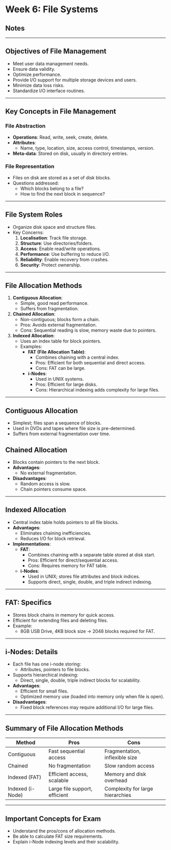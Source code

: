 # Week 6: File Systems

## Notes

---

## Objectives of File Management
- Meet user data management needs.
- Ensure data validity.
- Optimize performance.
- Provide I/O support for multiple storage devices and users.
- Minimize data loss risks.
- Standardize I/O interface routines.

---

## Key Concepts in File Management

### File Abstraction
- **Operations**: Read, write, seek, create, delete.
- **Attributes**:
  - Name, type, location, size, access control, timestamps, version.
- **Meta-data**: Stored on disk, usually in directory entries.

### File Representation
- Files on disk are stored as a set of disk blocks.
- Questions addressed:
  - Which blocks belong to a file?
  - How to find the next block in sequence?

---

## File System Roles
- Organize disk space and structure files.
- Key Concerns:
  1. **Localisation**: Track file storage.
  2. **Structure**: Use directories/folders.
  3. **Access**: Enable read/write operations.
  4. **Performance**: Use buffering to reduce I/O.
  5. **Reliability**: Enable recovery from crashes.
  6. **Security**: Protect ownership.

---

## File Allocation Methods
1. **Contiguous Allocation**:
   - Simple, good read performance.
   - Suffers from fragmentation.
2. **Chained Allocation**:
   - Non-contiguous; blocks form a chain.
   - Pros: Avoids external fragmentation.
   - Cons: Sequential reading is slow, memory waste due to pointers.
3. **Indexed Allocation**:
   - Uses an index table for block pointers.
   - Examples:
     - **FAT (File Allocation Table)**:
       - Combines chaining with a central index.
       - Pros: Efficient for both sequential and direct access.
       - Cons: FAT can be large.
     - **i-Nodes**:
       - Used in UNIX systems.
       - Pros: Efficient for large disks.
       - Cons: Hierarchical indexing adds complexity for large files.

---

## Contiguous Allocation
- Simplest; files span a sequence of blocks.
- Used in DVDs and tapes where file size is pre-determined.
- Suffers from external fragmentation over time.

## Chained Allocation
- Blocks contain pointers to the next block.
- **Advantages**:
  - No external fragmentation.
- **Disadvantages**:
  - Random access is slow.
  - Chain pointers consume space.

---

## Indexed Allocation
- Central index table holds pointers to all file blocks.
- **Advantages**:
  - Eliminates chaining inefficiencies.
  - Reduces I/O for block retrieval.
- **Implementations**:
  - **FAT**:
    - Combines chaining with a separate table stored at disk start.
    - Pros: Efficient for direct/sequential access.
    - Cons: Requires memory for FAT table.
  - **i-Nodes**:
    - Used in UNIX; stores file attributes and block indices.
    - Supports direct, single, double, and triple indirect indexing.

---

## FAT: Specifics
- Stores block chains in memory for quick access.
- Efficient for extending files and deleting files.
- Example:
  - 8GB USB Drive, 4KB block size → 2048 blocks required for FAT.

---

## i-Nodes: Details
- Each file has one i-node storing:
  - Attributes, pointers to file blocks.
- Supports hierarchical indexing:
  - Direct, single, double, triple indirect blocks for scalability.
- **Advantages**:
  - Efficient for small files.
  - Optimized memory use (loaded into memory only when file is open).
- **Disadvantages**:
  - Fixed block references may require additional I/O for large files.

---

## Summary of File Allocation Methods

| Method | Pros | Cons |
|---------------|-------------------------------|--------------------------------|
| Contiguous | Fast sequential access | Fragmentation, inflexible size |
| Chained | No fragmentation | Slow random access |
| Indexed (FAT) | Efficient access, scalable | Memory and disk overhead |
| Indexed (i-Node) | Large file support, efficient | Complexity for large hierarchies |

---

## Important Concepts for Exam
- Understand the pros/cons of allocation methods.
- Be able to calculate FAT size requirements.
- Explain i-Node indexing levels and their scalability.
